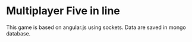 # Multiplayer Five in line
This game is based on angular.js using sockets. Data are saved in mongo database.